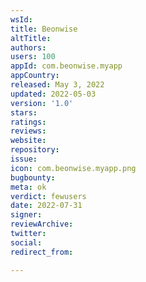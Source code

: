 ```yaml
---
wsId: 
title: Beonwise
altTitle: 
authors: 
users: 100
appId: com.beonwise.myapp
appCountry: 
released: May 3, 2022
updated: 2022-05-03
version: '1.0'
stars: 
ratings: 
reviews: 
website: 
repository: 
issue: 
icon: com.beonwise.myapp.png
bugbounty: 
meta: ok
verdict: fewusers
date: 2022-07-31
signer: 
reviewArchive: 
twitter: 
social: 
redirect_from: 

---
```


